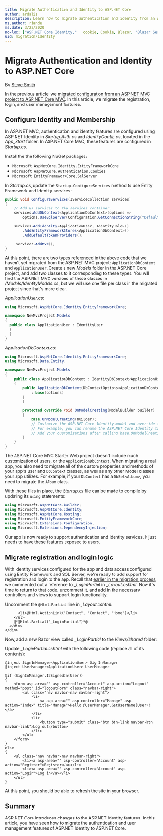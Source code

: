 ```yaml
---
title: Migrate Authentication and Identity to ASP.NET Core
author: ardalis
description: Learn how to migrate authentication and identity from an ASP.NET MVC project to an ASP.NET Core MVC project.
ms.author: riande
ms.date: 3/22/2020
no-loc: ["ASP.NET Core Identity,"   cookie, Cookie, Blazor, "Blazor Server", "Blazor WebAssembly", "Identity", "Let's Encrypt", Razor, SignalR]
uid: migration/identity
---
```

# Migrate Authentication and Identity to ASP.NET Core

By [Steve Smith](https://ardalis.com/)

In the previous article, we [migrated configuration from an ASP.NET MVC project to ASP.NET Core MVC](xref:migration/configuration). In this article, we migrate the registration, login, and user management features.

## Configure Identity and Membership

In ASP.NET MVC, authentication and identity features are configured using ASP.NET Identity in *Startup.Auth.cs* and *IdentityConfig.cs*, located in the *App_Start* folder. In ASP.NET Core MVC, these features are configured in *Startup.cs*.

Install the the following NuGet packages:

* `Microsoft.AspNetCore.Identity.EntityFrameworkCore`
* `Microsoft.AspNetCore.Authentication.Cookies`
* `Microsoft.EntityFrameworkCore.SqlServer`

In *Startup.cs*, update the `Startup.ConfigureServices` method to use Entity Framework and Identity services:

```csharp
public void ConfigureServices(IServiceCollection services)
{
    // Add EF services to the services container.
    services.AddDbContext<ApplicationDbContext>(options =>
        options.UseSqlServer(Configuration.GetConnectionString("DefaultConnection")));

    services.AddIdentity<ApplicationUser, IdentityRole>()
        .AddEntityFrameworkStores<ApplicationDbContext>()
        .AddDefaultTokenProviders();

     services.AddMvc();
}
```

At this point, there are two types referenced in the above code that we haven't yet migrated from the ASP.NET MVC project: `ApplicationDbContext` and `ApplicationUser`. Create a new *Models* folder in the ASP.NET Core project, and add two classes to it corresponding to these types. You will find the ASP.NET MVC versions of these classes in */Models/IdentityModels.cs*, but we will use one file per class in the migrated project since that's more clear.

*ApplicationUser.cs*:

```csharp
using Microsoft.AspNetCore.Identity.EntityFrameworkCore;

namespace NewMvcProject.Models
{
  public class ApplicationUser : IdentityUser
  {
  }
}
```

*ApplicationDbContext.cs*:

```csharp
using Microsoft.AspNetCore.Identity.EntityFrameworkCore;
using Microsoft.Data.Entity;

namespace NewMvcProject.Models
{
    public class ApplicationDbContext : IdentityDbContext<ApplicationUser>
    {
        public ApplicationDbContext(DbContextOptions<ApplicationDbContext> options)
            : base(options)
        {
        }

        protected override void OnModelCreating(ModelBuilder builder)
        {
            base.OnModelCreating(builder);
            // Customize the ASP.NET Core Identity model and override the defaults if needed.
            // For example, you can rename the ASP.NET Core Identity table names and more.
            // Add your customizations after calling base.OnModelCreating(builder);
        }
    }
}
```

The ASP.NET Core MVC Starter Web project doesn't include much customization of users, or the `ApplicationDbContext`. When migrating a real app, you also need to migrate all of the custom properties and methods of your app's user and `DbContext` classes, as well as any other Model classes your app utilizes. For example, if your `DbContext` has a `DbSet<Album>`, you need to migrate the `Album` class.

With these files in place, the *Startup.cs* file can be made to compile by updating its `using` statements:

```csharp
using Microsoft.AspNetCore.Builder;
using Microsoft.AspNetCore.Identity;
using Microsoft.AspNetCore.Hosting;
using Microsoft.EntityFrameworkCore;
using Microsoft.Extensions.Configuration;
using Microsoft.Extensions.DependencyInjection;
```

Our app is now ready to support authentication and Identity services. It just needs to have these features exposed to users.

## Migrate registration and login logic

With Identity services configured for the app and data access configured using Entity Framework and SQL Server, we're ready to add support for registration and login to the app. Recall that [earlier in the migration process](xref:migration/mvc#migrate-the-layout-file) we commented out a reference to *_LoginPartial* in *_Layout.cshtml*. Now it's time to return to that code, uncomment it, and add in the necessary controllers and views to support login functionality.

Uncomment the `@Html.Partial` line in *_Layout.cshtml*:

```cshtml
      <li>@Html.ActionLink("Contact", "Contact", "Home")</li>
    </ul>
    @*@Html.Partial("_LoginPartial")*@
  </div>
</div>
```

Now, add a new Razor view called *_LoginPartial* to the *Views/Shared* folder:

Update *_LoginPartial.cshtml* with the following code (replace all of its contents):

```cshtml
@inject SignInManager<ApplicationUser> SignInManager
@inject UserManager<ApplicationUser> UserManager

@if (SignInManager.IsSignedIn(User))
{
    <form asp-area="" asp-controller="Account" asp-action="Logout" method="post" id="logoutForm" class="navbar-right">
        <ul class="nav navbar-nav navbar-right">
            <li>
                <a asp-area="" asp-controller="Manage" asp-action="Index" title="Manage">Hello @UserManager.GetUserName(User)!</a>
            </li>
            <li>
                <button type="submit" class="btn btn-link navbar-btn navbar-link">Log out</button>
            </li>
        </ul>
    </form>
}
else
{
    <ul class="nav navbar-nav navbar-right">
        <li><a asp-area="" asp-controller="Account" asp-action="Register">Register</a></li>
        <li><a asp-area="" asp-controller="Account" asp-action="Login">Log in</a></li>
    </ul>
}
```

At this point, you should be able to refresh the site in your browser.

## Summary

ASP.NET Core introduces changes to the ASP.NET Identity features. In this article, you have seen how to migrate the authentication and user management features of ASP.NET Identity to ASP.NET Core.
